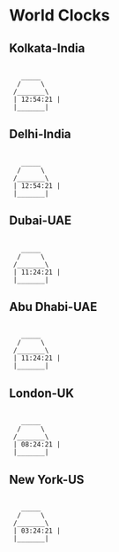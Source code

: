 # World Clocks

## Kolkata-India

```

   _____
  /     \
 /_______\
 | 12:54:21 |
 |_______|
```

## Delhi-India

```

   _____
  /     \
 /_______\
 | 12:54:21 |
 |_______|
```

## Dubai-UAE

```

   _____
  /     \
 /_______\
 | 11:24:21 |
 |_______|
```

## Abu Dhabi-UAE

```

   _____
  /     \
 /_______\
 | 11:24:21 |
 |_______|
```

## London-UK

```

   _____
  /     \
 /_______\
 | 08:24:21 |
 |_______|
```

## New York-US

```

   _____
  /     \
 /_______\
 | 03:24:21 |
 |_______|
```


